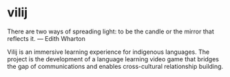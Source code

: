 # vilij

There are two ways of spreading light: to be the candle or the mirror that reflects it.
— Edith Wharton

Vilij is an immersive learning experience for indigenous languages. The project is the development of a
language learning video game that bridges the gap of communications and enables
cross-cultural relationship building.